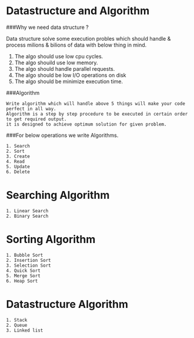 # Datastructure and Algorithm

###Why we need data structure ?

Data structure solve some execution probles which should handle & process milions & bilions
of data with below thing in mind.

1. The algo should use low cpu cycles.
2. The algo shouild use low memory.
3. The algo should handle parallel requests.
4. The algo should be low I/O operations on disk 
5. The algo should be minimize execution time.

###Algorithm
```
Write algorithm which will handle above 5 things will make your code perfect in all way.
Algorithm is a step by step procedure to be executed in certain order to get required output.
it is designed to achieve optimum solution for given problem.
```

###For below operations we write Algorithms.
```
1. Search
2. Sort
3. Create
4. Read
5. Update
6. Delete
```
# Searching Algorithm
```
1. Linear Search
2. Binary Search
```
# Sorting Algorithm
```
1. Bubble Sort
2. Insertion Sort
3. Selection Sort
4. Quick Sort
5. Merge Sort
6. Heap Sort
```
# Datastructure Algorithm
```
1. Stack
2. Queue
3. Linked list
```
